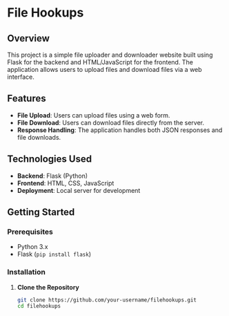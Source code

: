 # File Hookups

## Overview

This project is a simple file uploader and downloader website built using Flask for the backend and HTML/JavaScript for the frontend. The application allows users to upload files and download files via a web interface.

## Features

- **File Upload**: Users can upload files using a web form.
- **File Download**: Users can download files directly from the server.
- **Response Handling**: The application handles both JSON responses and file downloads.

## Technologies Used

- **Backend**: Flask (Python)
- **Frontend**: HTML, CSS, JavaScript
- **Deployment**: Local server for development

## Getting Started

### Prerequisites

- Python 3.x
- Flask (`pip install flask`)

### Installation

1. **Clone the Repository**

   ```bash
   git clone https://github.com/your-username/filehookups.git
   cd filehookups
    ```
